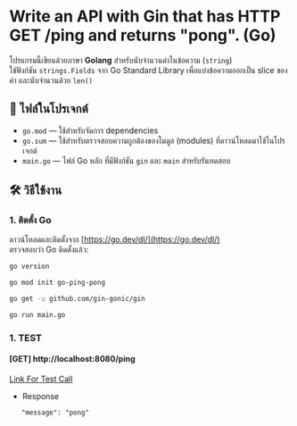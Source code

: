 # Write an API with Gin that has HTTP GET /ping and returns "pong". (Go)

โปรแกรมนี้เขียนด้วยภาษา **Golang** สำหรับนับจำนวนคำในข้อความ (`string`)  
ใช้ฟังก์ชัน `strings.Fields` จาก Go Standard Library เพื่อแบ่งข้อความออกเป็น slice ของคำ และนับจำนวนด้วย `len()`  

## 📂 ไฟล์ในโปรเจกต์
- `go.mod` — ใช้สำหรับจัดการ dependencies
- `go.sum` — ใช้สำหรับตรวจสอบความถูกต้องของโมดูล (modules) ที่ดาวน์โหลดมาใช้ในโปรเจกต์
- `main.go` — ไฟล์ Go หลัก ที่มีฟังก์ชัน `gin` และ `main` สำหรับรันทดสอบ

## 🛠 วิธีใช้งาน

### 1. ติดตั้ง Go
ดาวน์โหลดและติดตั้งจาก [https://go.dev/dl/](https://go.dev/dl/)  
ตรวจสอบว่า Go ติดตั้งแล้ว:
```bash
go version

go mod init go-ping-pong

go get -u github.com/gin-gonic/gin

go run main.go
```
### 1. TEST 
#### [GET] http://localhost:8080/ping
[Link For Test Call](http://localhost:8080/ping "/ping")

 - Response 
```
   "message": "pong"
```
